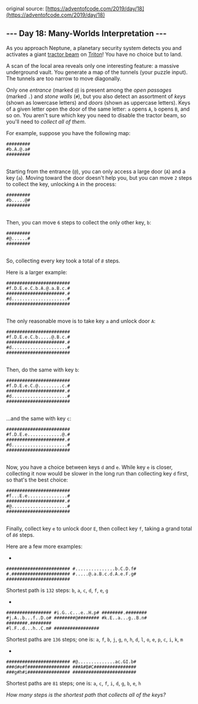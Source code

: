 original source: [https://adventofcode.com/2019/day/18](https://adventofcode.com/2019/day/18)
## --- Day 18: Many-Worlds Interpretation ---
As you approach Neptune, a planetary security system detects you and activates a giant [tractor beam](https://en.wikipedia.org/wiki/Tractor_beam) on [Triton](https://en.wikipedia.org/wiki/Triton_(moon))!  You have no choice but to land.

A scan of the local area reveals only one interesting feature: a massive underground vault.  You generate a map of the tunnels (your puzzle input).  The tunnels are too narrow to move diagonally.

Only one <em>entrance</em> (marked <code>@</code>) is present among the <em>open passages</em> (marked <code>.</code>) and <em>stone walls</em> (<code>#</code>), but you also detect an assortment of <em>keys</em> (shown as lowercase letters) and <em>doors</em> (shown as uppercase letters). Keys of a given letter open the door of the same letter: <code>a</code> opens <code>A</code>, <code>b</code> opens <code>B</code>, and so on.  You aren't sure which key you need to disable the tractor beam, so you'll need to <em>collect all of them</em>.

For example, suppose you have the following map:

<pre>
<code>#########
#b.A.@.a#
#########
</code>
</pre>

Starting from the entrance (<code>@</code>), you can only access a large door (<code>A</code>) and a key (<code>a</code>). Moving toward the door doesn't help you, but you can move <code>2</code> steps to collect the key, unlocking <code>A</code> in the process:

<pre>
<code>#########
#b.....@#
#########
</code>
</pre>

Then, you can move <code>6</code> steps to collect the only other key, <code>b</code>:

<pre>
<code>#########
#@......#
#########
</code>
</pre>

So, collecting every key took a total of <code><em>8</em></code> steps.

Here is a larger example:

<pre>
<code>########################
#f.D.E.e.C.b.A.@.a.B.c.#
######################.#
#d.....................#
########################
</code>
</pre>

The only reasonable move is to take key <code>a</code> and unlock door <code>A</code>:

<pre>
<code>########################
#f.D.E.e.C.b.....@.B.c.#
######################.#
#d.....................#
########################
</code>
</pre>

Then, do the same with key <code>b</code>:

<pre>
<code>########################
#f.D.E.e.C.@.........c.#
######################.#
#d.....................#
########################
</code>
</pre>

...and the same with key <code>c</code>:

<pre>
<code>########################
#f.D.E.e.............@.#
######################.#
#d.....................#
########################
</code>
</pre>

Now, you have a choice between keys <code>d</code> and <code>e</code>.  While key <code>e</code> is closer, collecting it now would be slower in the long run than collecting key <code>d</code> first, so that's the best choice:

<pre>
<code>########################
#f...E.e...............#
######################.#
#@.....................#
########################
</code>
</pre>

Finally, collect key <code>e</code> to unlock door <code>E</code>, then collect key <code>f</code>, taking a grand total of <code><em>86</em></code> steps.

Here are a few more examples:


 - <pre>
<code>########################
#...............b.C.D.f#
#.######################
#.....@.a.B.c.d.A.e.F.g#
########################
</code>
</pre>

Shortest path is <code>132</code> steps: <code>b</code>, <code>a</code>, <code>c</code>, <code>d</code>, <code>f</code>, <code>e</code>, <code>g</code>

 - <pre>
<code>#################
#i.G..c...e..H.p#
########.########
#j.A..b...f..D.o#
########@########
#k.E..a...g..B.n#
########.########
#l.F..d...h..C.m#
#################
</code>
</pre>

Shortest paths are <code>136</code> steps;
one is: <code>a</code>, <code>f</code>, <code>b</code>, <code>j</code>, <code>g</code>, <code>n</code>, <code>h</code>, <code>d</code>, <code>l</code>, <code>o</code>, <code>e</code>, <code>p</code>, <code>c</code>, <code>i</code>, <code>k</code>, <code>m</code>

 - <pre>
<code>########################
#@..............ac.GI.b#
###d#e#f################
###A#B#C################
###g#h#i################
########################
</code>
</pre>

Shortest paths are <code>81</code> steps; one is: <code>a</code>, <code>c</code>, <code>f</code>, <code>i</code>, <code>d</code>, <code>g</code>, <code>b</code>, <code>e</code>, <code>h</code>


<em>How many steps is the shortest path that collects all of the keys?</em>


